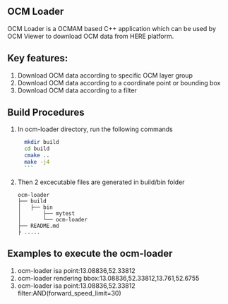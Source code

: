 ## OCM Loader
OCM Loader is a OCMAM based C++ application which can be used by OCM Viewer to download OCM data from HERE platform.

## Key features:
1. Download OCM data according to specific OCM layer group 
2. Download OCM data according to a coordinate point or bounding box
3. Download OCM data according to a filter

## Build Procedures
1. In ocm-loader directory, run the following commands
      ```bash
        mkdir build
        cd build
        cmake ..
        make -j4
        ```
 2. Then 2 excecutable files are generated in build/bin folder
    ```
    ocm-loader
    ├── build
    │   ├── bin
    │       ├── mytest
    │       └── ocm-loader
    ├── README.md
    ├ .....   
    ```                   

## Examples to execute the ocm-loader
1. ocm-loader isa point:13.08836,52.33812
2. ocm-loader rendering bbox:13.08836,52.33812,13.761,52.6755
3. ocm-loader isa point:13.08836,52.33812 filter:AND(forward_speed_limit=30)
